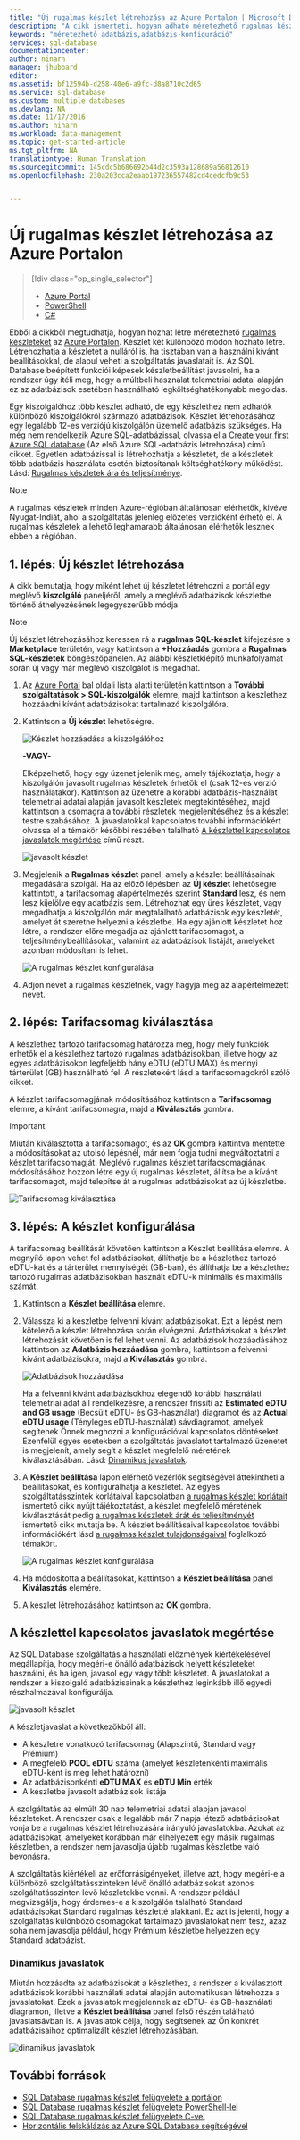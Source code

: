 ```yaml
---
title: "Új rugalmas készlet létrehozása az Azure Portalon | Microsoft Docs"
description: "A cikk ismerteti, hogyan adható méretezhető rugalmas készlet az SQL Database-konfigurációjához, amely megkönnyíti a felügyeletet, valamint az erőforrások számos adatbázis közötti megosztását."
keywords: "méretezhető adatbázis,adatbázis-konfiguráció"
services: sql-database
documentationcenter: 
author: ninarn
manager: jhubbard
editor: 
ms.assetid: bf12594b-d258-40e6-a9fc-d8a8710c2d65
ms.service: sql-database
ms.custom: multiple databases
ms.devlang: NA
ms.date: 11/17/2016
ms.author: ninarn
ms.workload: data-management
ms.topic: get-started-article
ms.tgt_pltfrm: NA
translationtype: Human Translation
ms.sourcegitcommit: 145cdc5b686692b44d2c3593a128689a56812610
ms.openlocfilehash: 230a203cca2eaab197236557482cd4cedcfb9c53


---
```

# <a name="create-a-new-elastic-pool-with-the-azure-portal"></a>Új rugalmas készlet létrehozása az Azure Portalon
> [!div class="op_single_selector"]
> * [Azure Portal](sql-database-elastic-pool-create-portal.md)
> * [PowerShell](sql-database-elastic-pool-create-powershell.md)
> * [C#](sql-database-elastic-pool-create-csharp.md)
>

Ebből a cikkből megtudhatja, hogyan hozhat létre méretezhető [rugalmas készleteket](sql-database-elastic-pool.md) az [Azure Portalon](https://portal.azure.com/). Készlet két különböző módon hozható létre. Létrehozhatja a készletet a nulláról is, ha tisztában van a használni kívánt beállításokkal, de alapul veheti a szolgáltatás javaslatait is. Az SQL Database beépített funkciói képesek készletbeállítást javasolni, ha a rendszer úgy ítéli meg, hogy a múltbeli használat telemetriai adatai alapján ez az adatbázisok esetében használható legköltséghatékonyabb megoldás.

Egy kiszolgálóhoz több készlet adható, de egy készlethez nem adhatók különböző kiszolgálókról származó adatbázisok. Készlet létrehozásához egy legalább 12-es verziójú kiszolgálón üzemelő adatbázis szükséges. Ha még nem rendelkezik Azure SQL-adatbázissal, olvassa el a [Create your first Azure SQL database](sql-database-get-started.md) (Az első Azure SQL-adatbázis létrehozása) című cikket. Egyetlen adatbázissal is létrehozhatja a készletet, de a készletek több adatbázis használata esetén biztosítanak költséghatékony működést. Lásd: [Rugalmas készletek ára és teljesítménye](sql-database-elastic-pool-guidance.md).

> [!NOTE]
> A rugalmas készletek minden Azure-régióban általánosan elérhetők, kivéve Nyugat-Indiát, ahol a szolgáltatás jelenleg előzetes verzióként érhető el.  A rugalmas készletek a lehető leghamarabb általánosan elérhetők lesznek ebben a régióban.
>
>

## <a name="step-1-create-a-new-pool"></a>1. lépés: Új készlet létrehozása

A cikk bemutatja, hogy miként lehet új készletet létrehozni a portál egy meglévő **kiszolgáló** paneljéről, amely a meglévő adatbázisok készletbe történő áthelyezésének legegyszerűbb módja.

> [!NOTE]
> Új készlet létrehozásához keressen rá a **rugalmas SQL-készlet** kifejezésre a **Marketplace** területén, vagy kattintson a **+Hozzáadás** gombra a **Rugalmas SQL-készletek** böngészőpanelen. Az alábbi készletkiépítő munkafolyamat során új vagy már meglévő kiszolgálót is megadhat.
>
>

1. Az [Azure Portal](http://portal.azure.com/) bal oldali lista alatti területén kattintson a **További szolgáltatások** **>** **SQL-kiszolgálók** elemre, majd kattintson a készlethez hozzáadni kívánt adatbázisokat tartalmazó kiszolgálóra.
2. Kattintson a **Új készlet** lehetőségre.

    ![Készlet hozzáadása a kiszolgálóhoz](./media/sql-database-elastic-pool-create-portal/new-pool.png)

    **-VAGY-**

    Elképzelhető, hogy egy üzenet jelenik meg, amely tájékoztatja, hogy a kiszolgálón javasolt rugalmas készletek érhetők el (csak 12-es verzió használatakor). Kattintson az üzenetre a korábbi adatbázis-használat telemetriai adatai alapján javasolt készletek megtekintéséhez, majd kattintson a csomagra a további részletek megjelenítéséhez és a készlet testre szabásához. A javaslatokkal kapcsolatos további információkért olvassa el a témakör későbbi részében található [A készlettel kapcsolatos javaslatok megértése](#understand-pool-recommendations) című részt.

    ![javasolt készlet](./media/sql-database-elastic-pool-create-portal/recommended-pool.png)

3. Megjelenik a **Rugalmas készlet** panel, amely a készlet beállításainak megadására szolgál. Ha az előző lépésben az **Új készlet** lehetőségre kattintott, a tarifacsomag alapértelmezés szerint **Standard** lesz, és nem lesz kijelölve egy adatbázis sem. Létrehozhat egy üres készletet, vagy megadhatja a kiszolgálón már megtalálható adatbázisok egy készletét, amelyet át szeretne helyezni a készletbe. Ha egy ajánlott készletet hoz létre, a rendszer előre megadja az ajánlott tarifacsomagot, a teljesítménybeállításokat, valamint az adatbázisok listáját, amelyeket azonban módosítani is lehet.

    ![A rugalmas készlet konfigurálása](./media/sql-database-elastic-pool-create-portal/configure-elastic-pool.png)

4. Adjon nevet a rugalmas készletnek, vagy hagyja meg az alapértelmezett nevet.

## <a name="step-2-choose-a-pricing-tier"></a>2. lépés: Tarifacsomag kiválasztása

A készlethez tartozó tarifacsomag határozza meg, hogy mely funkciók érhetők el a készlethez tartozó rugalmas adatbázisokban, illetve hogy az egyes adatbázisokon legfeljebb hány eDTU (eDTU MAX) és mennyi tárterület (GB) használható fel. A részletekért lásd a tarifacsomagokról szóló cikket.

A készlet tarifacsomagjának módosításához kattintson a **Tarifacsomag** elemre, a kívánt tarifacsomagra, majd a **Kiválasztás** gombra.

> [!IMPORTANT]
> Miután kiválasztotta a tarifacsomagot, és az **OK** gombra kattintva mentette a módosításokat az utolsó lépésnél, már nem fogja tudni megváltoztatni a készlet tarifacsomagját. Meglévő rugalmas készlet tarifacsomagjának módosításához hozzon létre egy új rugalmas készletet, állítsa be a kívánt tarifacsomagot, majd telepítse át a rugalmas adatbázisokat az új készletbe.
>
>

![Tarifacsomag kiválasztása](./media/sql-database-elastic-pool-create-portal/pricing-tier.png)

## <a name="step-3-configure-the-pool"></a>3. lépés: A készlet konfigurálása

A tarifacsomag beállítását követően kattintson a Készlet beállítása elemre. A megnyíló lapon vehet fel adatbázisokat, állíthatja be a készlethez tartozó eDTU-kat és a tárterület mennyiségét (GB-ban), és állíthatja be a készlethez tartozó rugalmas adatbázisokban használt eDTU-k minimális és maximális számát.

1. Kattintson a **Készlet beállítása** elemre.
2. Válassza ki a készletbe felvenni kívánt adatbázisokat. Ezt a lépést nem kötelező a készlet létrehozása során elvégezni. Adatbázisokat a készlet létrehozását követően is fel lehet venni.
    Az adatbázisok hozzáadásához kattintson az **Adatbázis hozzáadása** gombra, kattintson a felvenni kívánt adatbázisokra, majd a **Kiválasztás** gombra.

    ![Adatbázisok hozzáadása](./media/sql-database-elastic-pool-create-portal/add-databases.png)

    Ha a felvenni kívánt adatbázisokhoz elegendő korábbi használati telemetriai adat áll rendelkezésre, a rendszer frissíti az **Estimated eDTU and GB usage** (Becsült eDTU- és GB-használat) diagramot és az **Actual eDTU usage** (Tényleges eDTU-használat) sávdiagramot, amelyek segítenek Önnek meghozni a konfigurációval kapcsolatos döntéseket. Ezenfelül egyes esetekben a szolgáltatás javaslatot tartalmazó üzenetet is megjelenít, amely segít a készlet megfelelő méretének kiválasztásában. Lásd: [Dinamikus javaslatok](#dynamic-recommendations).

3. A **Készlet beállítása** lapon elérhető vezérlők segítségével áttekintheti a beállításokat, és konfigurálhatja a készletet. Az egyes szolgáltatásszintek korlátaival kapcsolatban [a rugalmas készlet korlátait](sql-database-elastic-pool.md#edtu-and-storage-limits-for-elastic-pools-and-elastic-databases) ismertető cikk nyújt tájékoztatást, a készlet megfelelő méretének kiválasztását pedig [a rugalmas készletek árát és teljesítményét](sql-database-elastic-pool-guidance.md) ismertető cikk mutatja be. A készlet beállításaival kapcsolatos további információkért lásd [a rugalmas készlet tulajdonságaival](sql-database-elastic-pool.md#elastic-pool-and-elastic-database-properties) foglalkozó témakört.

    ![A rugalmas készlet konfigurálása](./media/sql-database-elastic-pool-create-portal/configure-performance.png)

4. Ha módosította a beállításokat, kattintson a **Készlet beállítása** panel **Kiválasztás** elemére.
5. A készlet létrehozásához kattintson az **OK** gombra.


## <a name="understand-pool-recommendations"></a>A készlettel kapcsolatos javaslatok megértése

Az SQL Database szolgáltatás a használati előzmények kiértékelésével megállapítja, hogy megéri-e önálló adatbázisok helyett készleteket használni, és ha igen, javasol egy vagy több készletet. A javaslatokat a rendszer a kiszolgáló adatbázisainak a készlethez leginkább illő egyedi részhalmazával konfigurálja.

![javasolt készlet](./media/sql-database-elastic-pool-create-portal/recommended-pool.png)  

A készletjavaslat a következőkből áll:

- A készletre vonatkozó tarifacsomag (Alapszintű, Standard vagy Prémium)
- A megfelelő **POOL eDTU** száma (amelyet készletenkénti maximális eDTU-ként is meg lehet határozni)
- Az adatbázisonkénti **eDTU MAX** és **eDTU Min** érték
- A készletbe javasolt adatbázisok listája

A szolgáltatás az elmúlt 30 nap telemetriai adatai alapján javasol készleteket. A rendszer csak a legalább már 7 napja létező adatbázisokat vonja be a rugalmas készlet létrehozására irányuló javaslatokba. Azokat az adatbázisokat, amelyeket korábban már elhelyezett egy másik rugalmas készletben, a rendszer nem javasolja újabb rugalmas készletbe való bevonásra.

A szolgáltatás kiértékeli az erőforrásigényeket, illetve azt, hogy megéri-e a különböző szolgáltatásszinteken lévő önálló adatbázisokat azonos szolgáltatásszinten lévő készletekbe vonni. A rendszer például megvizsgálja, hogy érdemes-e a kiszolgálón található Standard adatbázisokat Standard rugalmas készletté alakítani. Ez azt is jelenti, hogy a szolgáltatás különböző csomagokat tartalmazó javaslatokat nem tesz, azaz soha nem javasolja például, hogy Prémium készletbe helyezzen egy Standard adatbázist.

### <a name="dynamic-recommendations"></a>Dinamikus javaslatok

Miután hozzáadta az adatbázisokat a készlethez, a rendszer a kiválasztott adatbázisok korábbi használati adatai alapján automatikusan létrehozza a javaslatokat. Ezek a javaslatok megjelennek az eDTU- és GB-használati diagramon, illetve a **Készlet beállítása** panel felső részén található javaslatsávban is. A javaslatok célja, hogy segítsenek az Ön konkrét adatbázisaihoz optimalizált készlet létrehozásában.

![dinamikus javaslatok](./media/sql-database-elastic-pool-create-portal/dynamic-recommendation.png)

## <a name="additional-resources"></a>További források

- [SQL Database rugalmas készlet felügyelete a portálon](sql-database-elastic-pool-manage-portal.md)
- [SQL Database rugalmas készlet felügyelete PowerShell-lel](sql-database-elastic-pool-manage-powershell.md)
- [SQL Database rugalmas készlet felügyelete C-vel](sql-database-elastic-pool-manage-csharp.md)
- [Horizontális felskálázás az Azure SQL Database segítségével](sql-database-elastic-scale-introduction.md)



<!--HONumber=Dec16_HO2-->



